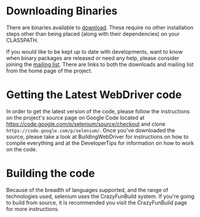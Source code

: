 # Downloading Binaries #

There are binaries available to [download](http://code.google.com/p/selenium/downloads/list). These require no other installation steps other than being placed (along with their dependencies) on your CLASSPATH.

If you would like to be kept up to date with developments, want to know when binary packages are released or need any help, please consider joining the [mailing list](http://groups.google.com/group/webdriver). There are links to both the downloads and mailing list from the home page of the project.

# Getting the Latest WebDriver code #

In order to get the latest version of the code, please follow the instructions on the project's source page on Google Code located at https://code.google.com/p/selenium/source/checkout and clone ` https://code.google.com/p/selenium/ `. Once you've downloaded the source, please take a look at BuildingWebDriver for instructions on how to compile everything and at the DeveloperTips for information on how to work on the code.

# Building the code #

Because of the breadth of languages supported, and the range of technologies used, selenium uses the CrazyFunBuild system. If you're going to build from source, it is recommended you visit the CrazyFunBuild page for more instructions.